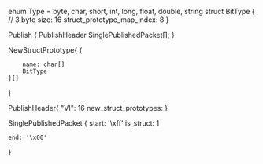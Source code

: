 enum Type = byte, char, short, int, long, float, double, string
struct BitType { // 3 byte
    size: 16
    struct_prototype_map_index: 8
}

Publish {
    PublishHeader
    SinglePublishedPacket[];
}

NewStructPrototype{
    {
        
        name: char[]
        BitType
    }[]
}

PublishHeader{
    "VI": 16
    new_struct_prototypes: 
}

SinglePublishedPacket {
    start: '\xff'
    is_struct: 1
    

    end: '\x00'
}